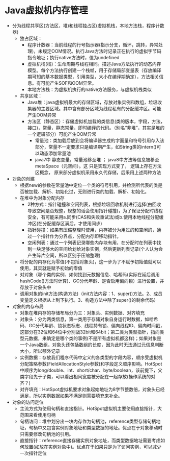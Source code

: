 # Java虚拟机内存管理
- 分为线程共享区(方法区，堆)和线程独占区(虚拟机栈，本地方法栈，程序计数器)
    - 独占区域：
        - 程序计数器：当前线程的行号指示器(指示分支，循环，跳转，异常处理)，未规定OOM情况。执行Java方法时记录正在执行的虚拟字节码指令地址；执行native方法时，值为undefined
        - 虚拟机栈(栈)：生命周期与线程相同。描述Java方法执行的动态内存模型。每个方法执行创建一个栈帧，用于存储局部变量表（存放编译期可知的基本数据类型，引用类型，大小在编译期确定），方法相关信息。有可能产生SOF和OOM异常。
        - 本地方法栈：为虚拟机执行的native方法服务，与虚拟机栈类似
    - 共享区域：
        - Java堆：java虚拟机最大的存储区域，存放对象实例和数组，垃圾收集器的主要区域。其中含有部分区域为线程私有的分配缓冲区。可能产生OOM异常
        - 方法区（静态区）：存储虚拟机加载的类信息(类的版本，字段，方法，接口)，常量，静态常量，即时编译的代码。（别名“非堆”，其实是堆的一个逻辑部分）可能产生OOM异常
            - 常量池：类加载后放到会将编译器生成的字面量和符号引用存入该部分，常量不一定要求只是编译期产生，如String类的intern()可以动态添加常量池
            - java7中 静态变量，常量池移至堆 ； java8中方法等信息被移至metaSpace（元空间）。这 只是实现方式变了， 逻辑上存在方法区概念， 原来部分虚拟机采用永久代存储，后采用上述两种方法
- 对象的创建
    - 根据new的参数在常量池中定位一个类的符号引用，并检测所代表的类是否被加载、解析、初始化过，无则进行类的加载、解析、初始化。
    - 在堆中为对象分配内存
        - 2种方式：指针碰撞和空闲列表，根据垃圾回收机制进行选择(由回收导致空间是否规整，规整的话会使用指针碰撞)，为了保证分配时线程安全，有可能采用a.同步(CAS和失败重试法)或b.使用本地线程分配缓冲区(在分配缓存区满后，才使用同步)
        - 指针碰撞：如果有压缩整理时使用，内存被分为用过的和空闲的，通过一个指针作为分界点，分配内存即移动指针。
        - 空闲列表：通过一个列表记录哪些内存块有用，在分配时在列表中找到一块足够大的空间给划给对象实例，然后更新列表记录(个人认为会产生碎片空间，所以区别于压缩整理)
    - 将分配的内存化为零值(不包括对象头)，这一步为了不赋予初始值就可以使用，其实就是赋予初始的零值
    - 对对象（哪个类的实例、如何找到元数据信息、哈希码(实际在延后调用hashCode()方法时计算)、GC分代年龄、是否启用偏向锁）进行设置，并存放于对象头中
    - 调用对象的init方法(构造方法)（init方法内容：1、super()方法。2、成员变量定义根据从上到下执行。3、构造方法中除了super()的剩余代码）
- 对象的内存布局
    - 对象在堆内存的存储布局分为三：对象头、实例数据、对齐填充
    - 对象头：分为两类信息，第一类用于存储对象自身运行时数据，如哈希码、GC分代年龄、锁状态标志、线程持有锁、偏向线程ID、偏向时间戳，这部分在32位和64位中分别战32bit和64bit；第二类为类型指针，指向类型元数据，来确定是哪个类的事例(不是所有虚拟机都这样)；如果对象是一个Java数组，对象头还包括数组的长度，因为此时无法通过元信息判断大小，所以额外记录
    - 实例数据：存放我们程序代码中定义的各类型的字段内容，顺序受虚拟机分配策略参数(FieldAllocationStyle参数)和字段定义顺序影响。HotSpot中顺序为long/double、int、short/char、byte/boolean，该前提下，父类字段先于子类，可以看出相同宽度被分配在一起存放(操作系统的对齐？)
    - 对齐填充：HotSpot虚拟机要求对象起始地址为8字节整数倍，对象头已经满足，所以实例数据如果不满足则需要填充来补全。
- 对象的访问定位
    - 主流方式为使用句柄和直接指针。HotSpot虚拟机主要使用直接指针，大范围来看使用句柄
    - 句柄访问：堆中划分出一块内存作为句柄池，reference类型存储句柄地址，句柄中又包含实例对象地址和类型数据的地址。优点在于对象移动时只需要修改句柄池的引用。
    - 直接指针：reference直接存储实例对象地址，而类型数据地址需要考虑如何放置(如放在实例对象中)。优点在于如果只是为了访问实例，可以减少一次指针定位